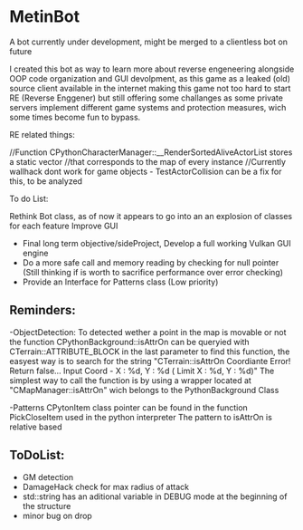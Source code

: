 # MetinBot
A bot currently under development, might be merged to a clientless bot on future

I created this bot as way to learn more about reverse engeneering alongside OOP code organization and GUI devolpment, as this game as a leaked (old) source client available in the internet making this game not too hard to start RE (Reverse Enggener) but still offering some challanges as some private servers implement different game systems and protection measures, wich some times become fun to bypass.

RE related things:

//Function CPythonCharacterManager::__RenderSortedAliveActorList stores a static vector //that corresponds to the map of every instance //Currently wallhack dont work for game objects - TestActorCollision can be a fix for this, to be analyzed

To do List:

Rethink Bot class, as of now it appears to go into an an explosion of classes for each feature Improve GUI 
- Final long term objective/sideProject, Develop a full working Vulkan GUI engine 
- Do a more safe call and memory reading by checking for null pointer (Still thinking if is worth to sacrifice performance over error checking) 
- Provide an Interface for Patterns class (Low priority)

## Reminders:

-ObjectDetection: To detected wether a point in the map is movable or not the function CPythonBackground::isAttrOn can be queryied with CTerrain::ATTRIBUTE_BLOCK in the last parameter to find this function, the easyest way is to search for the string "CTerrain::isAttrOn Coordiante Error! Return false... Input Coord - X : %d, Y : %d ( Limit X : %d, Y : %d)" The simplest way to call the function is by using a wrapper located at "CMapManager::isAttrOn" wich belongs to the PythonBackground Class

-Patterns CPytonItem class pointer can be found in the function PickCloseItem used in the python interpreter The pattern to isAttrOn is relative based

## ToDoList: 
- GM detection 
- DamageHack check for max radius of attack 
- std::string has an aditional variable in DEBUG mode at the beginning of the structure
- minor bug on drop
